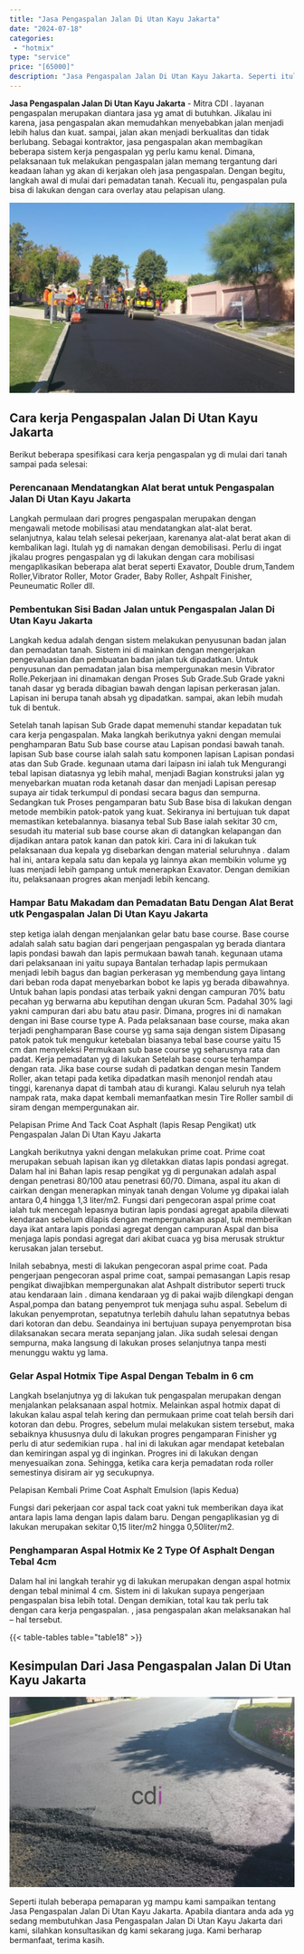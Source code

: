 ```yaml
---
title: "Jasa Pengaspalan Jalan Di Utan Kayu Jakarta"
date: "2024-07-18"
categories:
 - "hotmix"
type: "service"
price: "[65000]"
description: "Jasa Pengaspalan Jalan Di Utan Kayu Jakarta. Seperti itulah beberapa pemaparan yg mampu kami sampaikan tentang Jasa Pengaspalan Jalan Di Utan Kayu Jakarta. A..."
---
```


**Jasa Pengaspalan Jalan Di Utan Kayu Jakarta** - Mitra CDI . layanan pengaspalan merupakan diantara jasa yg amat di butuhkan. Jikalau ini karena, jasa pengaspalan akan memudahkan menyebabkan jalan menjadi lebih halus dan kuat. sampai, jalan akan menjadi berkualitas dan tidak berlubang. Sebagai kontraktor, jasa pengaspalan akan membagikan beberapa sistem kerja pengaspalan yg perlu kamu kenal. Dimana, pelaksanaan tuk melakukan pengaspalan jalan memang tergantung dari keadaan lahan yg akan di kerjakan oleh jasa pengaspalan. Dengan begitu, langkah awal di mulai dari pemadatan tanah. Kecuali itu, pengaspalan pula bisa di lakukan dengan cara overlay atau pelapisan ulang.

![Jasa Pengaspalan Jalan Di Utan Kayu Jakarta](/images/hotmix/jasa-hotmix-aspal-08.jpg)

## Cara kerja Pengaspalan Jalan Di Utan Kayu Jakarta

Berikut beberapa spesifikasi cara kerja pengaspalan yg di mulai dari tanah sampai pada selesai:

### Perencanaan Mendatangkan Alat berat untuk Pengaspalan Jalan Di Utan Kayu Jakarta

Langkah permulaan dari progres pengaspalan merupakan dengan mengawali metode mobilisasi atau mendatangkan alat-alat berat. selanjutnya, kalau telah selesai pekerjaan, karenanya alat-alat berat akan di kembalikan lagi. Itulah yg di namakan dengan demobilisasi. Perlu di ingat jikalau progres pengaspalan yg di lakukan dengan cara mobilisasi mengaplikasikan beberapa alat berat seperti Exavator, Double drum,Tandem Roller,Vibrator Roller, Motor Grader, Baby Roller, Ashpalt Finisher, Peuneumatic Roller dll.

### Pembentukan Sisi Badan Jalan untuk Pengaspalan Jalan Di Utan Kayu Jakarta

Langkah kedua adalah dengan sistem melakukan penyusunan badan jalan dan pemadatan tanah. Sistem ini di mainkan dengan mengerjakan pengevaluasian dan pembuatan badan jalan tuk dipadatkan. Untuk penyusunan dan pemadatan jalan bisa mempergunakan mesin Vibrator Rolle.Pekerjaan ini dinamakan dengan Proses Sub Grade.Sub Grade yakni tanah dasar yg berada dibagian bawah dengan lapisan perkerasan jalan. Lapisan ini berupa tanah absah yg dipadatkan. sampai, akan lebih mudah tuk di bentuk.

Setelah tanah lapisan Sub Grade dapat memenuhi standar kepadatan tuk cara kerja pengaspalan. Maka langkah berikutnya yakni dengan memulai penghamparan Batu Sub base course atau Lapisan pondasi bawah tanah. lapisan Sub base course ialah salah satu komponen lapisan Lapisan pondasi atas dan Sub Grade. kegunaan utama dari laipasn ini ialah tuk Mengurangi tebal lapisan diatasnya yg lebih mahal, menjadi Bagian konstruksi jalan yg menyebarkan muatan roda ketanah dasar dan menjadi Lapisan peresap supaya air tidak terkumpul di pondasi secara bagus dan sempurna. Sedangkan tuk Proses pengamparan batu Sub Base bisa di lakukan dengan metode membikin patok-patok yang kuat. Sekiranya ini bertujuan tuk dapat memastikan ketebalannya. biasanya tebal Sub Base ialah sekitar 30 cm, sesudah itu material sub base course akan di datangkan kelapangan dan dijadikan antara patok kanan dan patok kiri. Cara ini di lakukan tuk pelaksanaan dua kepala yg disebarkan dengan material seluruhnya . dalam hal ini, antara kepala satu dan kepala yg lainnya akan membikin volume yg luas menjadi lebih gampang untuk menerapkan Exavator. Dengan demikian itu, pelaksanaan progres akan menjadi lebih kencang.

### Hampar Batu Makadam dan Pemadatan Batu Dengan Alat Berat utk Pengaspalan Jalan Di Utan Kayu Jakarta

step ketiga ialah dengan menjalankan gelar batu base course. Base course adalah salah satu bagian dari pengerjaan pengaspalan yg berada diantara lapis pondasi bawah dan lapis permukaan bawah tanah. kegunaan utama dari pelaksanaan ini yaitu supaya Bantalan terhadap lapis permukaan menjadi lebih bagus dan bagian perkerasan yg membendung gaya lintang dari beban roda dapat menyebarkan bobot ke lapis yg berada dibawahnya. Untuk bahan lapis pondasi atas terbaik yakni dengan campuran 70% batu pecahan yg berwarna abu keputihan dengan ukuran 5cm. Padahal 30% lagi yakni campuran dari abu batu atau pasir. Dimana, progres ini di namakan dengan ini Base course type A. Pada pelaksanaan base course, maka akan terjadi penghamparan Base course yg sama saja dengan sistem Dipasang patok patok tuk mengukur ketebalan biasanya tebal base course yaitu 15 cm dan menyeleksi Permukaan sub base course yg seharusnya rata dan padat. Kerja pemadatan yg di lakukan Setelah base course terhampar dengan rata. Jika base course sudah di padatkan dengan mesin Tandem Roller, akan tetapi pada ketika dipadatkan masih menonjol rendah atau tinggi, karenanya dapat di tambah atau di kurangi. Kalau seluruh nya telah nampak rata, maka dapat kembali memanfaatkan mesin Tire Roller sambil di siram dengan mempergunakan air.

Pelapisan Prime And Tack Coat Asphalt (lapis Resap Pengikat) utk Pengaspalan Jalan Di Utan Kayu Jakarta

Langkah berikutnya yakni dengan melakukan prime coat. Prime coat merupakan sebuah lapisan ikan yg diletakkan diatas lapis pondasi agregat. Dalam hal ini Bahan lapis resap pengikat yg di pergunakan adalah aspal dengan penetrasi 80/100 atau penetrasi 60/70. Dimana, aspal itu akan di cairkan dengan menerapkan minyak tanah dengan Volume yg dipakai ialah antara 0,4 hingga 1,3 liter/m2. Fungsi dari pengecoran aspal prime coat ialah tuk mencegah lepasnya butiran lapis pondasi agregat apabila dilewati kendaraan sebelum dilapis dengan mempergunakan aspal, tuk memberikan daya ikat antara lapis pondasi agregat dengan campuran Aspal dan bisa menjaga lapis pondasi agregat dari akibat cuaca yg bisa merusak struktur kerusakan jalan tersebut.

Inilah sebabnya, mesti di lakukan pengecoran aspal prime coat. Pada pengerjaan pengecoran aspal prime coat, sampai pemasangan Lapis resap pengikat diwajibkan mempergunakan alat Ashpalt distributor seperti truck atau kendaraan lain . dimana kendaraan yg di pakai wajib dilengkapi dengan Aspal,pompa dan batang penyemprot tuk menjaga suhu aspal. Sebelum di lakukan penyemprotan, sepatutnya terlebih dahulu lahan sepatutnya bebas dari kotoran dan debu. Seandainya ini bertujuan supaya penyemprotan bisa dilaksanakan secara merata sepanjang jalan. Jika sudah selesai dengan sempurna, maka langsung di lakukan proses selanjutnya tanpa mesti menunggu waktu yg lama.

### Gelar Aspal Hotmix Tipe Aspal Dengan Tebalm in 6 cm

Langkah bselanjutnya yg di lakukan tuk pengaspalan merupakan dengan menjalankan pelaksanaan aspal hotmix. Melainkan aspal hotmix dapat di lakukan kalau aspal telah kering dan permukaan prime coat telah bersih dari kotoran dan debu. Progres, sebelum mulai melakukan sistem tersebut, maka sebaiknya khususnya dulu di lakukan progres pengamparan Finisher yg perlu di atur sedemikian rupa . hal ini di lakukan agar mendapat ketebalan dan kemiringan aspal yg di inginkan. Progres ini di lakukan dengan menyesuaikan zona. Sehingga, ketika cara kerja pemadatan roda roller semestinya disiram air yg secukupnya.

Pelapisan Kembali Prime Coat Asphalt Emulsion (lapis Kedua)

Fungsi dari pekerjaan cor aspal tack coat yakni tuk memberikan daya ikat antara lapis lama dengan lapis dalam baru. Dengan pengaplikasian yg di lakukan merupakan sekitar 0,15 liter/m2 hingga 0,50liter/m2.

### Penghamparan Aspal Hotmix Ke 2 Type Of Asphalt Dengan Tebal 4cm

Dalam hal ini langkah terahir yg di lakukan merupakan dengan aspal hotmix dengan tebal minimal 4 cm. Sistem ini di lakukan supaya pengerjaan pengaspalan bisa lebih total. Dengan demikian, total kau tak perlu tak dengan cara kerja pengaspalan. , jasa pengaspalan akan melaksanakan hal – hal tersebut.

{{< table-tables table="table18" >}}

## Kesimpulan Dari Jasa Pengaspalan Jalan Di Utan Kayu Jakarta

![Jasa Pengaspalan Jalan Di Utan Kayu Jakarta](/images/hotmix/jasa-hotmix-aspal-09.jpg)

Seperti itulah beberapa pemaparan yg mampu kami sampaikan tentang Jasa Pengaspalan Jalan Di Utan Kayu Jakarta. Apabila diantara anda ada yg sedang membutuhkan Jasa Pengaspalan Jalan Di Utan Kayu Jakarta dari kami, silahkan konsultasikan dg kami sekarang juga. Kami berharap bermanfaat, terima kasih.
